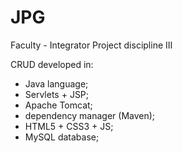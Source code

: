 # JPG
Faculty - Integrator Project discipline III

CRUD developed in:

- Java language;
- Servlets + JSP; 
- Apache Tomcat; 
- dependency manager (Maven);
- HTML5 + CSS3 + JS;
- MySQL database;
